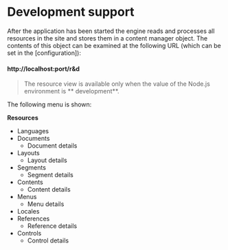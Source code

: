 <!-- ======================================================================
--- Search engine
title:          Development support
keywords:       development, support
description:    Development support in md-site-engine.
--- Menu system
order:          100
text:           Development support
hidden:         false
umbel:          false
--- Page properties
id:             
document:       
layout:         layout-2-left
$-left:         #side-menu
searchable:     true
--- Side menu
side-menu-root:     /documentation
side-menu-header:   Documentation
side-menu-top:      Introduction
side-menu-depth:    2
======================================================================= -->

# Development support

After the application has been started the engine reads and processes all
resources in the site and stores them in a content manager object. The contents
of this object can be examined at the following URL (which can be set in the
[configuration]):

#### http://localhost:port/r&d

> The resource view is available only when the value of the Node.js environment
  is ** development**.

The following menu is shown:

**Resources**

* Languages
* Documents
    * Document details
* Layouts
    * Layout details
* Segments
    * Segment details
* Contents
    * Content details
* Menus
    * Menu details
* Locales
* References
    * Reference details
* Controls
    * Control details
